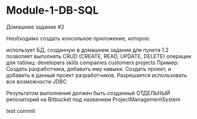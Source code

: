 # Module-1-DB-SQL

Домашнее задание #2

Необходимо создать консольное приложение, которое:

использует БД, созданную в домашнем задании для пункта 1.2
позволяет выполнять CRUD (CREATE, READ, UPDATE, DELETE) операции для таблиц:
developers
skills
companies
customers
projects
Пример: Создать разработчика, добавить ему навыки. Создать проект, и добавить в данный проект разработчиков. Разрешается использовать все возможности JDBC

Результатом выполнения должен быть созданный ОТДЕЛЬНЫЙ репозиторий на Bitbucket под названием ProjectManagementSystem


test commit